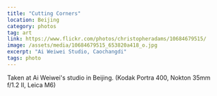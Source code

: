 ```yaml
---
title: "Cutting Corners"
location: Beijing
category: photos
tag: art
link: https://www.flickr.com/photos/christopheradams/10684679515/
image: /assets/media/10684679515_653820a418_o.jpg
excerpt: "Ai Weiwei Studio, Caochangdi"
tags: photo
---
```


Taken at Ai Weiwei's studio in Beijing. (Kodak Portra 400, Nokton 35mm f/1.2 II,
Leica M6)
